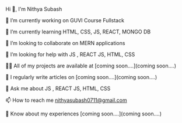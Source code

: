 Hi 👋, I'm Nithya Subash

🔭 I’m currently working on GUVI Course Fullstack

🌱 I’m currently learning HTML, CSS, JS, REACT, MONGO DB

👯 I’m looking to collaborate on MERN applications

🤝 I’m looking for help with JS , REACT JS, HTML, CSS

👨‍💻 All of my projects are available at [coming soon....](coming soon....)

📝 I regularly write articles on [coming soon....](coming soon....)

💬 Ask me about JS , REACT JS, HTML, CSS

📫 How to reach me nithyasubash0711@gmail.com

📄 Know about my experiences [coming soon....](coming soon....)


